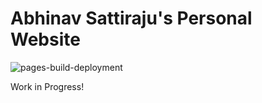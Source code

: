 # Abhinav Sattiraju's Personal Website

![pages-build-deployment](https://github.com/academicpages/academicpages.github.io/actions/workflows/pages/pages-build-deployment/badge.svg)

Work in Progress!
